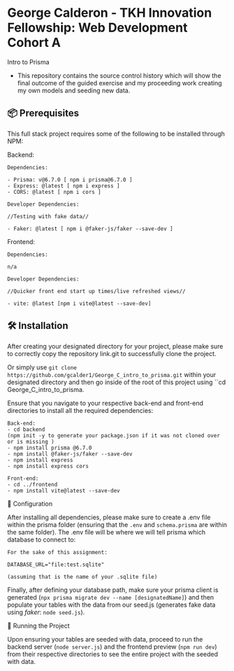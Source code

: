 # George Calderon - TKH Innovation Fellowship: Web Development Cohort A

Intro to Prisma

* This repository contains the source control history which will show the final outcome of the guided exercise and my proceeding work creating my own models and seeding new data.

## 📦 Prerequisites

This full stack project requires some of the following to be installed through NPM:

Backend:

```
Dependencies:

- Prisma: v@6.7.0 [ npm i prisma@6.7.0 ]
- Express: @latest [ npm i express ]
- CORS: @latest [ npm i cors ]

Developer Dependencies:

//Testing with fake data//

- Faker: @latest [ npm i @faker-js/faker --save-dev ]
```

Frontend:
```
Dependencies:

n/a

Developer Dependencies:

//Quicker front end start up times/live refreshed views//

- vite: @latest [npm i vite@latest --save-dev]
```

## 🛠️ Installation

After creating your designated directory for your project, please make sure to correctly copy the repository link.git to successfully clone the project.

Or simply use ```git clone https://github.com/gcalder1/George_C_intro_to_prisma.git``` within your designated directory and then go inside of the root of this project using ``cd George_C_intro_to_prisma.

Ensure that you navigate to your respective back-end and front-end directories to install all the required dependencies:

```
Back-end:
- cd backend
(npm init -y to generate your package.json if it was not cloned over or is missing ) 
- npm install prisma @6.7.0
- npm install @faker-js/faker --save-dev
- npm install express
- npm install express cors
```

```
Front-end:
- cd ../frontend
- npm install vite@latest --save-dev
```

🔧 Configuration

After installing all dependencies, please make sure to create a .env file within the prisma folder (ensuring that the ```.env``` and ```schema.prisma``` are within the same folder). The .env file will be where we will tell prisma which database to connect to:
```
For the sake of this assignment:

DATABASE_URL="file:test.sqlite"

(assuming that is the name of your .sqlite file)
```

Finally, after defining your database path, make sure your prisma client is generated (```npx prisma migrate dev --name [designatedName]```) and then populate your tables with the data from our seed.js (generates fake data using _faker_: ```node seed.js```).

🚀 Running the Project

Upon ensuring your tables are seeded with data, proceed to run the backend server (```node server.js```) and the frontend preview (```npm run dev```) from their respective directories to see the entire project with the seeded with data.
